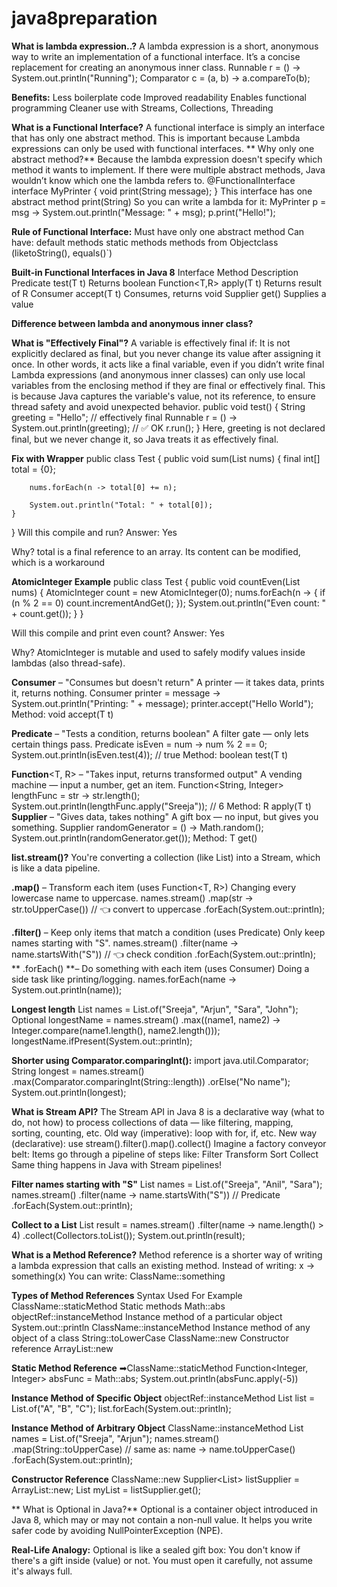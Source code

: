 # java8preparation
**What is lambda expression..?**
 A lambda expression is a short, anonymous way to write an implementation of a functional interface.
 It’s a concise replacement for creating an anonymous inner class.
 Runnable r = () -> System.out.println("Running");
Comparator<String> c = (a, b) -> a.compareTo(b);

**Benefits:**
Less boilerplate code
Improved readability
Enables functional programming
Cleaner use with Streams, Collections, Threading

**What is a Functional Interface?**
A functional interface is simply an interface that has only one abstract method.
This is important because Lambda expressions can only be used with functional interfaces.
** Why only one abstract method?**
Because the lambda expression doesn't specify which method it wants to implement.
If there were multiple abstract methods, Java wouldn’t know which one the lambda refers to.
@FunctionalInterface
interface MyPrinter {
    void print(String message);
}
This interface has one abstract method print(String) So you can write a lambda for it:
MyPrinter p = msg -> System.out.println("Message: " + msg);
p.print("Hello!");

**Rule of Functional Interface:**
Must have only one abstract method
Can have:
default methods
static methods
methods from Objectclass (liketoString(), equals()`)

**Built-in Functional Interfaces in Java 8**
Interface	Method	Description
Predicate<T>	test(T t)	Returns boolean
Function<T,R>	apply(T t)	Returns result of R
Consumer<T>	accept(T t)	Consumes, returns void
Supplier<T>	get()	Supplies a value

**Difference between lambda and anonymous inner class?**

**What is "Effectively Final"?**
A variable is effectively final if: It is not explicitly declared as final,
but you never change its value after assigning it once.
In other words, it acts like a final variable, even if you didn’t write final
Lambda expressions (and anonymous inner classes) can only use local variables from the enclosing method if they are final or effectively final.
This is because Java captures the variable's value, not its reference, to ensure thread safety and avoid unexpected behavior.
public void test() {
    String greeting = "Hello"; // effectively final
    Runnable r = () -> System.out.println(greeting); // ✅ OK
    r.run();
}
Here, greeting is not declared final, but we never change it, so Java treats it as effectively final.

**Fix with Wrapper**
public class Test {
    public void sum(List<Integer> nums) {
        final int[] total = {0};

        nums.forEach(n -> total[0] += n);

        System.out.println("Total: " + total[0]);
    }
}
Will this compile and run? Answer: Yes

Why?
total is a final reference to an array. Its content can be modified, which is a workaround

**AtomicInteger Example**
public class Test {
    public void countEven(List<Integer> nums) {
        AtomicInteger count = new AtomicInteger(0);
        nums.forEach(n -> {
            if (n % 2 == 0) count.incrementAndGet();
        });
        System.out.println("Even count: " + count.get());
    }
}

Will this compile and print even count? Answer: Yes

Why?
AtomicInteger is mutable and used to safely modify values inside lambdas (also thread-safe).

**Consumer**<T> – "Consumes but doesn't return"
 A printer — it takes data, prints it, returns nothing.
Consumer<String> printer = message -> System.out.println("Printing: " + message);
printer.accept("Hello World");
Method: void accept(T t)

**Predicate**<T> – "Tests a condition, returns boolean"
A filter gate — only lets certain things pass.
Predicate<Integer> isEven = num -> num % 2 == 0;
System.out.println(isEven.test(4)); // true
Method: boolean test(T t)

**Function**<T, R> – "Takes input, returns transformed output"
 A vending machine — input a number, get an item.
Function<String, Integer> lengthFunc = str -> str.length();
System.out.println(lengthFunc.apply("Sreeja")); // 6
Method: R apply(T t)
**Supplier**<T> – "Gives data, takes nothing"
 A gift box — no input, but gives you something.
Supplier<Double> randomGenerator = () -> Math.random();
System.out.println(randomGenerator.get());
Method: T get()

**list.stream()?**
You're converting a collection (like List) into a Stream, which is like a data pipeline.

**.map()** – Transform each item (uses Function<T, R>)
 Changing every lowercase name to uppercase.
names.stream()
     .map(str -> str.toUpperCase())  // 👈 convert to uppercase
     .forEach(System.out::println);
					
**.filter()** – Keep only items that match a condition (uses Predicate<T>)
Only keep names starting with "S".
names.stream()
     .filter(name -> name.startsWith("S"))  // 👈 check condition
     .forEach(System.out::println);
** .forEach() **– Do something with each item (uses Consumer<T>)
Doing a side task like printing/logging.
names.forEach(name -> System.out.println(name));

**Longest length**
 List<String> names = List.of("Sreeja", "Arjun", "Sara", "John");
Optional<String> longestName = names.stream() .max((name1, name2) -> Integer.compare(name1.length(), name2.length()));
longestName.ifPresent(System.out::println);

**Shorter using Comparator.comparingInt():**
import java.util.Comparator;
String longest = names.stream()
    .max(Comparator.comparingInt(String::length))
    .orElse("No name");
    System.out.println(longest);

 **What is Stream API?**
The Stream API in Java 8 is a declarative way (what to do, not how) to process collections of data — like filtering, mapping, sorting, counting, etc.
Old way (imperative): loop with for, if, etc.
New way (declarative): use stream().filter().map().collect()
Imagine a factory conveyor belt:
Items go through a pipeline of steps like:
Filter
Transform
Sort
Collect
Same thing happens in Java with Stream pipelines!

**Filter names starting with "S"**
List<String> names = List.of("Sreeja", "Anil", "Sara");
names.stream()
     .filter(name -> name.startsWith("S"))  // Predicate
     .forEach(System.out::println);

**Collect to a List**
List<String> result = names.stream()
    .filter(name -> name.length() > 4)
    .collect(Collectors.toList());
System.out.println(result);

**What is a Method Reference?**
Method reference is a shorter way of writing a lambda expression that calls an existing method.
Instead of writing:
x -> something(x)
You can write:
ClassName::something

**Types of Method References**
Syntax	Used For	Example
ClassName::staticMethod	Static methods	Math::abs
objectRef::instanceMethod	Instance method of a particular object	System.out::println
ClassName::instanceMethod	Instance method of any object of a class	String::toLowerCase
ClassName::new	Constructor reference	ArrayList::new

**Static Method Reference**
➡ClassName::staticMethod
Function<Integer, Integer> absFunc = Math::abs;
System.out.println(absFunc.apply(-5))

**Instance Method of Specific Object**
objectRef::instanceMethod
List<String> list = List.of("A", "B", "C");
list.forEach(System.out::println);

**Instance Method of Arbitrary Object**
ClassName::instanceMethod
List<String> names = List.of("Sreeja", "Arjun");
names.stream()
     .map(String::toUpperCase)  // same as: name -> name.toUpperCase()
     .forEach(System.out::println);

**Constructor Reference**
ClassName::new
Supplier<List<String>> listSupplier = ArrayList::new;
List<String> myList = listSupplier.get();

** What is Optional in Java?**
Optional<T> is a container object introduced in Java 8, which may or may not contain a non-null value.
It helps you write safer code by avoiding NullPointerException (NPE).

**Real-Life Analogy:**
Optional is like a sealed gift box:
You don't know if there's a gift inside (value) or not.
You must open it carefully, not assume it's always full.
